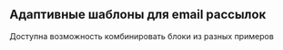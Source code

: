 ## Адаптивные шаблоны для email рассылок
Доступна возможность комбинировать блоки из разных примеров
